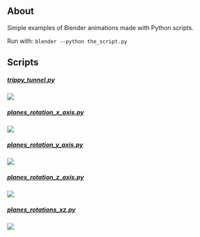 ## About
Simple examples of Blender animations made with Python scripts.

Run with: `blender --python the_script.py`

## Scripts
##### [trippy_tunnel.py](trippy_tunnel.py)
<!--<img src="http://gifly.com//media_gifly/E/1/E/G/b/E1EG.gif"/>-->
<img src="https://thumbs.gfycat.com/FarawayNiftyCrownofthornsstarfish-max-1mb.gif"/>

##### [planes_rotation_x_axis.py](planes_rotation_x_axis.py)
<img src="http://gifly.com//media_gifly/F/u/g/6/b/Fug6.gif"/>

##### [planes_rotation_y_axis.py](planes_rotation_y_axis.py)
<img src="http://gifly.com/media_gifly/D/r/u/3/b/Dru3.gif"/>

##### [planes_rotation_z_axis.py](planes_rotation_z_axis.py)
<img src="http://gifly.com/media_gifly/e/m/m/F/b/emmF.gif"/>

##### [planes_rotations_xz.py](planes_rotations_xz.py)
<img src="http://gifly.com//media_gifly/n/7/j/V/b/n7jV.gif"/>
